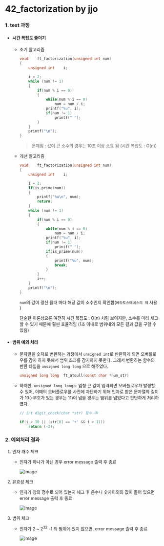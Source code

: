 # 42_factorization by jjo

### 1. test 과정

- #### 시간 복잡도 줄이기

  - 초기 알고리즘

    ```c
    void	ft_factorization(unsigned int num)
    {
    	unsigned int	i;
    
    	i = 2;
    	while (num != 1)
    	{
    		if(num % i == 0)
    		{
    			while(num % i == 0)
    				num = num / i;
    			printf("%u", i);
    			if(num != 1)
    				printf(" ");
    		}
    	}
    	printf("\n");
    }
    ```

    > 문제점 : 값이 큰 소수의 경우는 10초 이상 소요 됨 (시간 복잡도 : O(n))

  - 개선 알고리즘

    ```c
    void	ft_factorization(unsigned int num)
    {
    	unsigned int	i;
    
    	i = 2;
    	if(is_prime(num))
    	{
    		printf("%u\n", num);
    		return;
    	}
    	while (num != 1)
    	{
    		if(num % i == 0)
    		{
    			while(num % i == 0)
    				num = num / i;
    			printf("%u", i);
    			if(num != 1)
    				printf(" ");
    			if(is_prime(num))
    			{
    				printf("%u", num);
    				break;
    			}
    		}
    		i++;
    	}
    	printf("\n");
    }
    ```

    `num`의 값이 갱신 될때 마다 해당 값이 소수인지 확인함(`에라토스테네스의 체` 사용 )

    단순한 이론상으론  여전히 시간 복잡도 : O(n) 처럼 보이지만, 소수를 미리 체크할 수 있기 때문에 훨씬 효율적임 (1초 이내로 범위내의 모든 결과 값을 구할 수 있음)

- #### 범위 예외 처리

  - 문자열을 숫자로 변환하는 과정에서 `unsigned int`로 반환하게 되면 오버플로우를 감지 하지 못해서 범위 초과를 감지하지 못한다. 그래서 변환하는 함수의 반환 타입을  `unsigned long long` 으로 해주었다.

    ```c
    unsigned long long	ft_atoull(const char *num_str)
    ```

  - 하지만, `unsigned long long`도 엄청 큰 값이 입력되면 오버플로우가 발생할 수 있어, 이때의 오버플로우를 사전에 차단하기 위해 인자로 받은 문자열의 길이가 10(`+`부호가 있는 경우는 11)이 넘을 경우는 범위를 넘었다고 판단하게 처리하였다.

    ```c
    // int digit_check(char *str) 함수 中
    
    if(i > 10 || (str[0] == '+' && i > 11))
        return (-2);
    ```

    

### 2. 예외처리 결과

1. 인자 개수 체크

   - 인자가 하나가 아닌 경우 error message 출력 후 종료 

     ![image](https://user-images.githubusercontent.com/53181778/78229576-b572da00-74bf-11ea-9641-ea103481e46b.png)

2. 유효성 체크

   - 인자가 양의 정수로 되어 있는지 체크 후 음수나 숫자이외의 값이 들어 있으면 error message 출력 후 종료 

     ![image](https://user-images.githubusercontent.com/53181778/78229513-9ffdb000-74bf-11ea-8269-b80467f57306.png)

3. 범위 체크

   - 인자가 2 ~ 2<sup>32</sup> -1 의 범위에 있지 않으면, error message 출력 후 종료 

     ![image](https://user-images.githubusercontent.com/53181778/78229666-d76c5c80-74bf-11ea-942d-6359be7e6e2d.png)